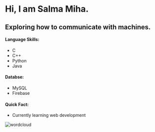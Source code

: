 
# Hi, I am Salma Miha.   
## Exploring how to communicate with machines.  

#### Language Skills:  
+ C
+ C++
+ Python
+ Java  

#### Databse:
+ MySQL 
+ Firebase  

#### Quick Fact:  
+ Currently learning web development  


![wordcloud](https://user-images.githubusercontent.com/51287088/220040409-7f8bac7e-d780-471f-ab4d-36a30d6dcf92.jpg)

